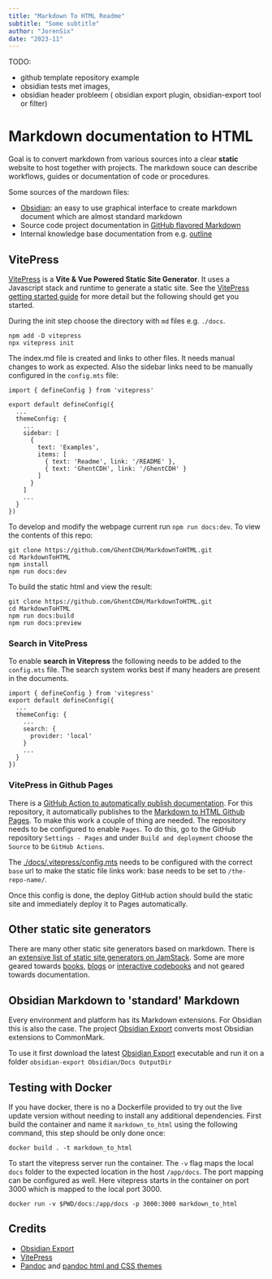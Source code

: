 ```yaml
---
title: "Markdown To HTML Readme"
subtitle: "Some subtitle"
author: "JorenSix"
date: "2023-11"
---
```



TODO: 
* github template repository example
* obsidian tests met images,
* obsidian header probleem ( obsidian export plugin, obsidian-export tool or filter)


# Markdown documentation to HTML

Goal is to convert markdown from various sources into a clear **static** website to host together with projects. The markdown souce can describe workflows, guides or documentation of code or procedures.

Some sources of the mardown files: 

* [Obsidian](https://obsidian.md/): an easy to use graphical interface to create markdown document which are almost standard markdown
* Source code project documentation in [GitHub flavored Markdown](https://github.github.com/gfm/)
* Internal knowledge base documentation from e.g. [outline](https://www.getoutline.com/)


## VitePress

[VitePress](https://vitepress.dev/) is a __Vite & Vue Powered Static Site Generator__. It uses a Javascript stack and runtime to generate a static site. See the [VitePress getting started guide](https://vitepress.dev/guide/getting-started) for more detail but the following should get you started. 

During the init step choose the directory with `md` files e.g. `./docs`.

````
npm add -D vitepress
npx vitepress init
````

The index.md file is created and links to other files. It needs manual changes to work as expected. Also the sidebar links need to be manually configured in the `config.mts` file: 

````
import { defineConfig } from 'vitepress'

export default defineConfig({
  ...
  themeConfig: {
    ...
    sidebar: [
      {
        text: 'Examples',
        items: [
          { text: 'Readme', link: '/README' },
          { text: 'GhentCDH', link: '/GhentCDH' }
        ]
      }
    ]
    ...
  }
})
````
To develop and modify the webpage current run `npm run docs:dev`. To view the contents of this repo:

````
git clone https://github.com/GhentCDH/MarkdownToHTML.git
cd MarkdownToHTML
npm install
npm run docs:dev
````

To build the static html and view the result:

````
git clone https://github.com/GhentCDH/MarkdownToHTML.git
cd MarkdownToHTML
npm run docs:build
npm run docs:preview
````


### Search in VitePress

To enable **search in Vitepress** the following needs to be added to the `config.mts` file. The search system works best if many headers are present in the documents. 

````
import { defineConfig } from 'vitepress'
export default defineConfig({
  ...
  themeConfig: {
    ...
    search: {
      provider: 'local'
    }
    ...
  }
})
````

### VitePress in Github Pages

There is a [GitHub Action to automatically publish documentation](./.github/workflows/deploy.yml). For this repository, it automatically publishes to the  [Markdown to HTML Github Pages](https://ghentcdh.github.io/MarkdownToHTML/). To make this work a couple of thing are needed. The repository needs to be configured to enable `Pages`. To do this, go to the GitHub repository `Settings - Pages` and under `Build and deployment` choose the `Source` to be `GitHub Actions`.

The [./docs/.vitepress/config.mts](./docs/.vitepress/config.mts) needs to be configured with the correct `base` url to make the static file links work: base needs to be set to `/the-repo-name/`.

Once this config is done, the deploy GitHub action should build the static site and immediately deploy it to Pages automatically.

## Other static site generators

There are many other static site generators based on markdown. There is an [extensive list of static site generators on JamStack](https://jamstack.org/generators/). Some are more geared towards [books](https://github.com/rust-lang/mdBook), [blogs](https://gohugo.io/) or [interactive codebooks](https://quarto.org/) and not geared towards documentation.

## Obsidian Markdown to 'standard' Markdown

Every environment and platform has its Markdown extensions. For Obsidian this is also the case. The project [Obsidian Export](https://github.com/zoni/obsidian-export) converts most Obsidian extensions to CommonMark.

To use it first download the latest  [Obsidian Export](https://github.com/zoni/obsidian-export/releases/) executable and run it on a folder `obsidian-export Obsidian/Docs OutputDir`

## Testing with Docker

If you have docker, there is no a Dockerfile provided to try out the live update version without needing to install any additional dependencies. First build the container and name it `markdown_to_html` using the following command, this step should be only done once: 

```
docker build . -t markdown_to_html
```

To start the vitepress server run the container. The `-v` flag maps the local `docs` folder to the expected location in the host `/app/docs`. The port mapping can be configured as well. Here vitepress starts in the container on port 3000 which is mapped to the local port 3000.

````
docker run -v $PWD/docs:/app/docs -p 3000:3000 markdown_to_html
````


## Credits

* [Obsidian Export](https://github.com/zoni/obsidian-export)
* [VitePress](https://vitepress.dev/)
* [Pandoc](https://pandoc.org/) and [pandoc html and CSS themes](https://jez.io/pandoc-markdown-css-theme/)

